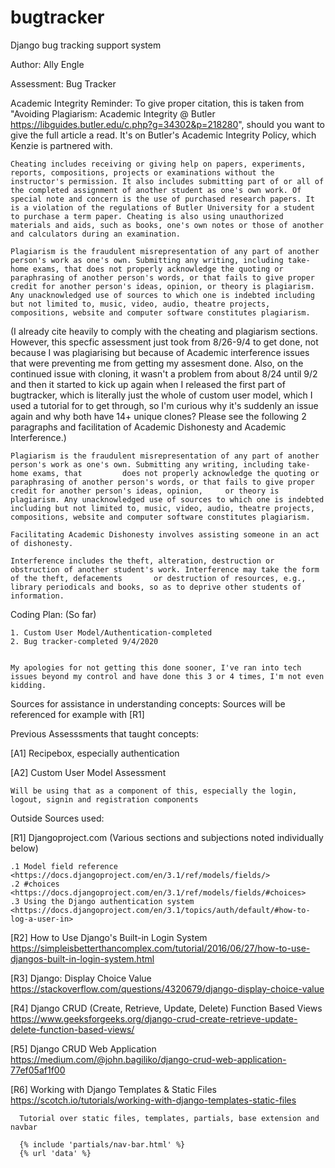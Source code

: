# bugtracker
Django bug tracking support system

Author: Ally Engle

Assessment: Bug Tracker

Academic Integrity Reminder: To give proper citation, this is taken from "Avoiding Plagiarism: Academic Integrity @ Butler <https://libguides.butler.edu/c.php?g=34302&p=218280>", should you want to give the full article a read. It's on Butler's Academic Integrity Policy, which Kenzie is partnered with.


    Cheating includes receiving or giving help on papers, experiments, reports, compositions, projects or examinations without the instructor's permission. It also includes submitting part of or all of the completed assignment of another student as one's own work. Of special note and concern is the use of purchased research papers. It is a violation of the regulations of Butler University for a student to purchase a term paper. Cheating is also using unauthorized materials and aids, such as books, one's own notes or those of another and calculators during an examination.

    Plagiarism is the fraudulent misrepresentation of any part of another person's work as one's own. Submitting any writing, including take-home exams, that does not properly acknowledge the quoting or paraphrasing of another person's words, or that fails to give proper credit for another person's ideas, opinion, or theory is plagiarism. Any unacknowledged use of sources to which one is indebted including but not limited to, music, video, audio, theatre projects, compositions, website and computer software constitutes plagiarism.
    
(I already cite heavily to comply with the cheating and plagiarism sections. However, this specfic assessment just took from 8/26-9/4 to get done, not because I was plagiarising but because of Academic interference issues that were preventing me from getting my assesment done. Also, on the continued issue with cloning, it wasn't a problem from about 8/24 until 9/2 and then it started to kick up again when I released the first part of bugtracker, which is literally just the whole of custom user model, which I used a tutorial for to get through, so I'm curious why it's suddenly an issue again and why both have 14+ unique clones? Please see the following 2 paragraphs and facilitation of Academic Dishonesty and Academic Interference.)
    
    Plagiarism is the fraudulent misrepresentation of any part of another person's work as one's own. Submitting any writing, including take-home exams, that         does not properly acknowledge the quoting or paraphrasing of another person's words, or that fails to give proper credit for another person's ideas, opinion,     or theory is plagiarism. Any unacknowledged use of sources to which one is indebted including but not limited to, music, video, audio, theatre projects,         compositions, website and computer software constitutes plagiarism.    
    
    Facilitating Academic Dishonesty involves assisting someone in an act of dishonesty.

    Interference includes the theft, alteration, destruction or obstruction of another student's work. Interference may take the form of the theft, defacements       or destruction of resources, e.g., library periodicals and books, so as to deprive other students of information.

Coding Plan: (So far)

    1. Custom User Model/Authentication-completed
    2. Bug tracker-completed 9/4/2020


    My apologies for not getting this done sooner, I've ran into tech issues beyond my control and have done this 3 or 4 times, I'm not even kidding.

Sources for assistance in understanding concepts: Sources will be referenced for example with [R1]

Previous Assesssments that taught concepts:

 [A1] Recipebox, especially authentication

 [A2] Custom User Model Assessment

    Will be using that as a component of this, especially the login, logout, signin and registration components

  Outside Sources used:

 [R1] Djangoproject.com (Various sections and subjections noted individually below)

    .1 Model field reference <https://docs.djangoproject.com/en/3.1/ref/models/fields/>
    .2 #choices <https://docs.djangoproject.com/en/3.1/ref/models/fields/#choices>
    .3 Using the Django authentication system <https://docs.djangoproject.com/en/3.1/topics/auth/default/#how-to-log-a-user-in>


 [R2] How to Use Django's Built-in Login System <https://simpleisbetterthancomplex.com/tutorial/2016/06/27/how-to-use-djangos-built-in-login-system.html>

 [R3] Django: Display Choice Value <https://stackoverflow.com/questions/4320679/django-display-choice-value>

 [R4] Django CRUD (Create, Retrieve, Update, Delete) Function Based Views <https://www.geeksforgeeks.org/django-crud-create-retrieve-update-delete-function-based-views/>

 [R5] Django CRUD Web Application <https://medium.com/@john.bagiliko/django-crud-web-application-77ef05af1f00>

 [R6] Working with Django Templates & Static Files <https://scotch.io/tutorials/working-with-django-templates-static-files>
        
      Tutorial over static files, templates, partials, base extension and navbar
      
      {% include 'partials/nav-bar.html' %}
      {% url 'data' %}



